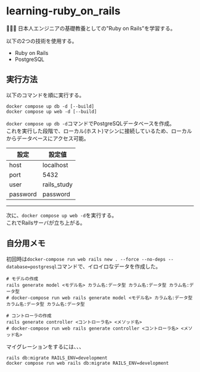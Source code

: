 # learning-ruby_on_rails

🌱🌱🌱 日本人エンジニアの基礎教養としての"Ruby on Rails"を学習する。  

以下の2つの技術を使用する。  

- Ruby on Rails
- PostgreSQL

## 実行方法

以下のコマンドを順に実行する。  

```shell
docker compose up db -d [--build]
docker compose up web -d [--build]
```

`docker compose up db -d`コマンドでPostgreSQLデータベースを作成。  
これを実行した段階で、ローカル(ホスト)マシンに接続しているため、ローカルからデータベースにアクセス可能。  

| 設定 | 設定値 |
| ---- | ---- |
| host | localhost |
| port | 5432 |
| user | rails_study |
| password | password |

---

次に、`docker compose up web -d`を実行する。  
これでRailsサーバが立ち上がる。  

## 自分用メモ

初回時は`docker-compose run web rails new . --force --no-deps --database=postgresql`コマンドで、イロイロなデータを作成した。  

```shell
# モデルの作成
rails generate model <モデル名> カラム名:データ型 カラム名:データ型 カラム名:データ型
# docker-compose run web rails generate model <モデル名> カラム名:データ型 カラム名:データ型 カラム名:データ型

# コントローラの作成
rails generate controller <コントローラ名> <メソッド名>
# docker-compose run web rails generate controller <コントローラ名> <メソッド名>
```

マイグレーションをするには、、、  

```shell
rails db:migrate RAILS_ENV=development
docker compose run web rails db:migrate RAILS_ENV=development
```
